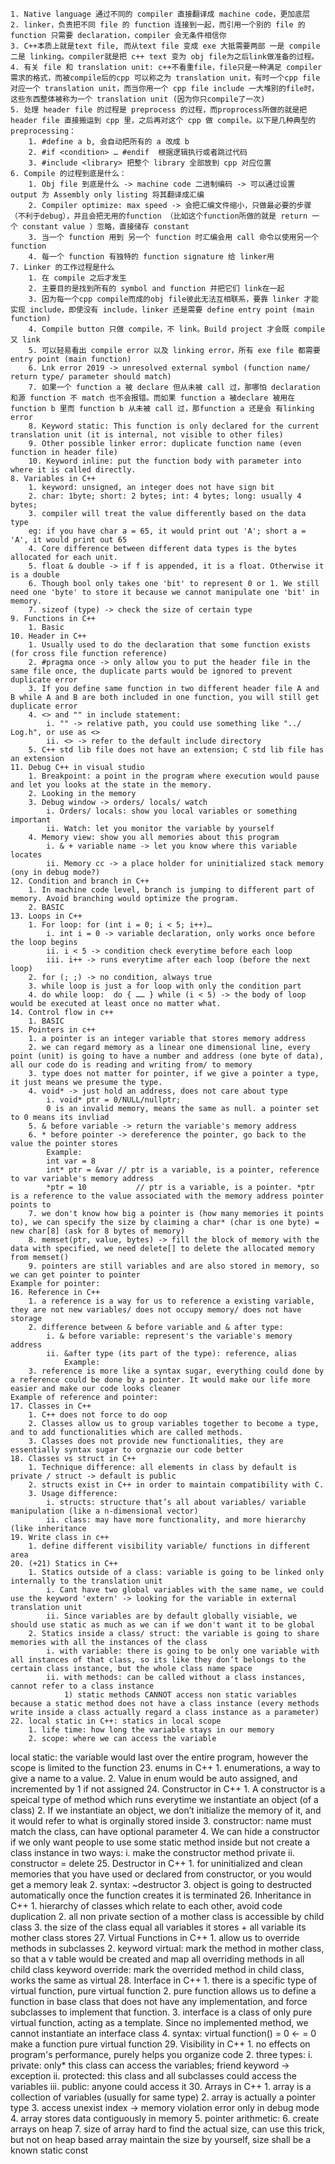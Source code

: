 	1. Native language 通过不同的 compiler 直接翻译成 machine code，更加底层
	2. linker，负责把不同 file 的 function 连接到一起，而引用一个别的 file 的 function 只需要 declaration，compiler 会无条件相信你
	3. C++本质上就是text file, 而从text file 变成 exe 大抵需要两部 一是 compile 二是 linking。compiler就是把 c++ text 变为 obj file为之后link做准备的过程。
	4. 有关 file 和 translation unit: c++不看重file，file只是一种满足 compiler需求的格式，而被compile后的cpp 可以称之为 translation unit，有时一个cpp file 对应一个 translation unit，而当你用一个 cpp file include 一大堆别的file时，这些东西整体被称为一个 translation unit (因为你只compile了一次)
	5. 处理 header file 的过程是 preprocess 的过程，而proprocess所做的就是把 header file 直接搬运到 cpp 里，之后再对这个 cpp 做 compile。以下是几种典型的 preprocessing：
		1. #define a b, 会自动把所有的 a 改成 b
		2. #if <condition> … #endif  根据逻辑执行或者跳过代码
		3. #include <library> 把整个 library 全部放到 cpp 对应位置
	6. Compile 的过程到底是什么：
		1. Obj file 到底是什么 -> machine code 二进制编码 -> 可以通过设置 output 为 Assembly only listing 将其翻译成汇编
		2. Compiler optimize: max speed -> 会把汇编文件缩小，只做最必要的步骤（不利于debug），并且会把无用的function （比如这个function所做的就是 return 一个 constant value ）忽略，直接储存 constant
		3. 当一个 function 用到 另一个 function 时汇编会用 call 命令以使用另一个function
		4. 每一个 function 有独特的 function signature 给 linker用
	7. Linker 的工作过程是什么
		1. 在 compile 之后才发生
		2. 主要目的是找到所有的 symbol and function 并把它们 link在一起
		3. 因为每一个cpp compile而成的obj file彼此无法互相联系，要靠 linker 才能实现 include，即使没有 include，linker 还是需要 define entry point (main function)
		4. Compile button 只做 compile，不 link。Build project 才会既 compile 又 link
		5. 可以轻易看出 compile error 以及 linking error，所有 exe file 都需要 entry point (main function)
		6. Lnk error 2019 -> unresolved external symbol (function name/ return type/ parameter should match)
		7. 如果一个 function a 被 declare 但从未被 call 过，那哪怕 declaration 和源 function 不 match 也不会报错。而如果 function a 被declare 被用在 function b 里而 function b 从未被 call 过，那function a 还是会 有linking error
		8. Keyword static: This function is only declared for the current translation unit (it is internal, not visible to other files)
		9. Other possible linker error: duplicate function name (even function in header file)
		10. Keyword inline: put the function body with parameter into where it is called directly.
	8. Variables in C++
		1. keyword: unsigned, an integer does not have sign bit
		2. char: 1byte; short: 2 bytes; int: 4 bytes; long: usually 4 bytes;
		3. compiler will treat the value differently based on the data type 
		eg: if you have char a = 65, it would print out 'A'; short a = 'A', it would print out 65  
		4. Core difference between different data types is the bytes allocated for each unit.
		5. float & double -> if f is appended, it is a float. Otherwise it is a double
		6. Though bool only takes one 'bit' to represent 0 or 1. We still need one 'byte' to store it because we cannot manipulate one 'bit' in memory.
		7. sizeof (type) -> check the size of certain type
	9. Functions in C++
		1. Basic
	10. Header in C++
		1. Usually used to do the declaration that some function exists (for cross file function reference)
		2. #pragma once -> only allow you to put the header file in the same file once, the duplicate parts would be ignored to prevent duplicate error
		3. If you define same function in two different header file A and B while A and B are both included in one function, you will still get duplicate error
		4. <> and "" in include statement: 
			i. "" -> relative path, you could use something like "../ Log.h", or use as <>
			ii. <> -> refer to the default include directory
		5. C++ std lib file does not have an extension; C std lib file has an extension
	11. Debug C++ in visual studio
		1. Breakpoint: a point in the program where execution would pause and let you looks at the state in the memory.
		2. Looking in the memory
		3. Debug window -> orders/ locals/ watch
			i. Orders/ locals: show you local variables or something important
			ii. Watch: let you monitor the variable by yourself
		4. Memory view: show you all memories about this program
			i. & + variable name -> let you know where this variable locates
			ii. Memory cc -> a place holder for uninitialized stack memory (ony in debug mode?)
	12. Condition and branch in C++
		1. In machine code level, branch is jumping to different part of memory. Avoid branching would optimize the program.
		2. BASIC
	13. Loops in C++
		1. For loop: for (int i = 0; i < 5; i++)…
			i. int i = 0 -> variable declaration, only works once before the loop begins
			ii. i < 5 -> condition check everytime before each loop
			iii. i++ -> runs everytime after each loop (before the next loop)
		2. for (; ;) -> no condition, always true
		3. while loop is just a for loop with only the condition part
		4. do while loop:  do { …… } while (i < 5) -> the body of loop would be executed at least once no matter what.
	14. Control flow in c++
		1. BASIC
	15. Pointers in c++
		1. a pointer is an integer variable that stores memory address
		2. we can regard memory as a linear one dimensional line, every point (unit) is going to have a number and address (one byte of data), all our code do is reading and writing from/ to memory
		3. type does not matter for pointer, if we give a pointer a type, it just means we presume the type.
		4. void* -> just hold an address, does not care about type
			i. void* ptr = 0/NULL/nullptr;
			0 is an invalid memory, means the same as null. a pointer set to 0 means its invliad
		5. & before variable -> return the variable's memory address
		6. * before pointer -> dereference the pointer, go back to the value the pointer stores 
			Example:
			int var = 8
			int* ptr = &var // ptr is a variable, is a pointer, reference to var variable's memory address
			*ptr = 10           // ptr is a variable, is a pointer. *ptr is a reference to the value associated with the memory address pointer points to
		7. we don't know how big a pointer is (how many memories it points to), we can specify the size by claiming a char* (char is one byte) = new char[8] (ask for 8 bytes of memory)
		8. memset(ptr, value, bytes) -> fill the block of memory with the data with specified, we need delete[] to delete the allocated memory from memset()
		9. pointers are still variables and are also stored in memory, so we can get pointer to pointer
	Example for pointer:
	16. Reference in C++
		1. a reference is a way for us to reference a existing variable, they are not new variables/ does not occupy memory/ does not have storage
		2. difference between & before variable and & after type:
			i. & before variable: represent's the variable's memory address
			ii. &after type (its part of the type): reference, alias
				Example:
		3. reference is more like a syntax sugar, everything could done by a reference could be done by a pointer. It would make our life more easier and make our code looks cleaner
	Example of reference and pointer:
	17. Classes in C++
		1. C++ does not force to do oop
		2. Classes allow us to group variables together to become a type, and to add functionalities which are called methods.
		3. Classes does not provide new functionalities, they are essentially syntax sugar to orgnazie our code better
	18. Classes vs struct in C++
		1. Technique difference: all elements in class by default is private / struct -> default is public
		2. structs exist in C++ in order to maintain compatibility with C.
		3. Usage difference:
			i. structs: structure that’s all about variables/ variable manipulation (like a n-dimensional vector)
			ii. class: may have more functionality, and more hierarchy (like inheritance
	19. Write class in c++
		1. define different visibility variable/ functions in different area
	20. (+21) Statics in C++
		1. Statics outside of a class: variable is going to be linked only internally to the translation unit
			i. Cant have two global variables with the same name, we could use the keyword 'extern' -> looking for the variable in external translation unit
			ii. Since variables are by default globally visiable, we should use static as much as we can if we don't want it to be global
		2. Statics inside a class/ struct: the variable is going to share memories with all the instances of the class 
			i. with variable: there is going to be only one variable with all instances of that class, so its like they don’t belongs to the certain class instance, but the whole class name space
			ii. with methods: can be called without a class instances, cannot refer to a class instance
				1) static methods CANNOT access non static variables because a static method does not have a class instance (every methods write inside a class actually regard a class instance as a parameter) 
	22. local static in C++: statics in local scope
		1. life time: how long the variable stays in our memory
		2. scope: where we can access the variable
local static: the variable would last over the entire program, however the scope is limited to the function
	23. enums in C++
		1. enumerations, a way to give a name to a value.
		2. Value in enum would be auto assigned, and incremented by 1 if not assigned 
	24. Constructor in C++
		1. A constructor is a speical type of method which runs everytime we instantiate an object (of a class)
		2. If we instantiate an object, we don’t initialize the memory of it, and it would refer to what is orginally stored inside
		3. constructor: name must match the class, can have optional parameter
		4. We can hide a constructor if we only want people to use some static method inside but not create a class instance in two ways:
			i. make the constructor method private
			ii. constructor = delete
	25. Destructor in C++
		1. for uninitialized and clean memories that you have used or declared from constructor, or you would get a memory leak
		2. syntax: ~destructor
		3. object is going to destructed automatically once the function creates it is terminated
	26. Inheritance in C++
		1. hierarchy of classes which relate to each other, avoid code duplication
		2. all non private section of a mother class is accessible by child class
		3. the size of the class equal all variables it stores + all variable its mother class stores
	27. Virtual Functions in C++
		1. allow us to override methods in subclasses
		2. keyword virtual: mark the method in mother class, so that a v table would be created and map all overriding methods in all child class
keyword override: mark the overrided method in child class, works the same as virtual
	28. Interface in C++
		1. there is a specific type of virtual function, pure virtual function 
		2. pure function allows us to define a function in base class that does not have any implementation, and force subclasses to implement that function. 
		3. interface is a class of only pure virtual function, acting as a template. Since no implemented method, we cannot instantiate an interface class
		4. syntax: virtual function() = 0   <- = 0 make a function pure virtual function 
	29. Visibility in C++
		1. no effects on program's performance, purely helps you organize code
		2. three types:
			i. private: only* this class can access the variables; friend keyword -> exception 
			ii. protected: this class and all subclasses could access the variables
			iii. public: anyone could access it
		30. Arrays in C++
		1. array is a collection of variables (usually for same type)
		2. array is actually a pointer type
		3. access unexist index -> memory violation error only in debug mode
		4. array stores data contiguously in memory
		5. pointer arithmetic:
		6. create arrays on heap
		7. size of array
			hard to find the actual size, can use this trick, but not on heap based array
			maintain the size by yourself, size shall be a known static const
